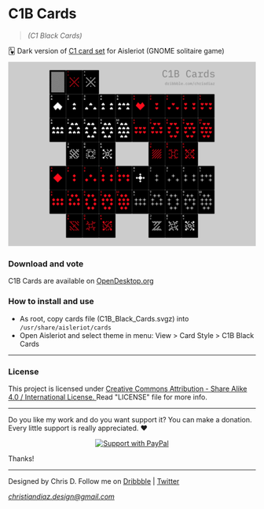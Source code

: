 # C1B Cards
> _(C1 Black Cards)_

🂱 Dark version of [C1 card set](https://github.com/heychrisd/C1-Cards) for Aisleriot (GNOME solitaire game)

![C1B Cards](https://github.com/heychrisd/C1B-Cards/blob/master/C1B-Black-Cards-Preview.png)

### Download and vote

C1B Cards are available on [OpenDesktop.org](hhttps://www.opendesktop.org/p/1303420/)

### How to install and use

* As root, copy cards file (C1B_Black_Cards.svgz) into `/usr/share/aisleriot/cards`
* Open Aisleriot and select theme in menu: View > Card Style > C1B Black Cards

---

### License

This project is licensed under [Creative Commons Attribution - Share Alike 4.0 / International License. ](https://creativecommons.org/licenses/by-sa/4.0/legalcode)
Read "LICENSE" file for more info.

---

Do you like my work and do you want support it? You can make a donation. Every little support is really appreciated. :heart:

<p align="center">
  <a href="https://www.paypal.me/ChrisDiaz" target="_blank"><img src="https://i.ibb.co/dpvHPb4/Support-Pay-Pal.png" title="Support with PayPal"></a>
</p>

Thanks!

---

Designed by Chris D. Follow me on [Dribbble](https://dribbble.com/chrisdiaz) | [Twitter](https://twitter.com/hey_chris_d)

*christiandiaz.design@gmail.com*

